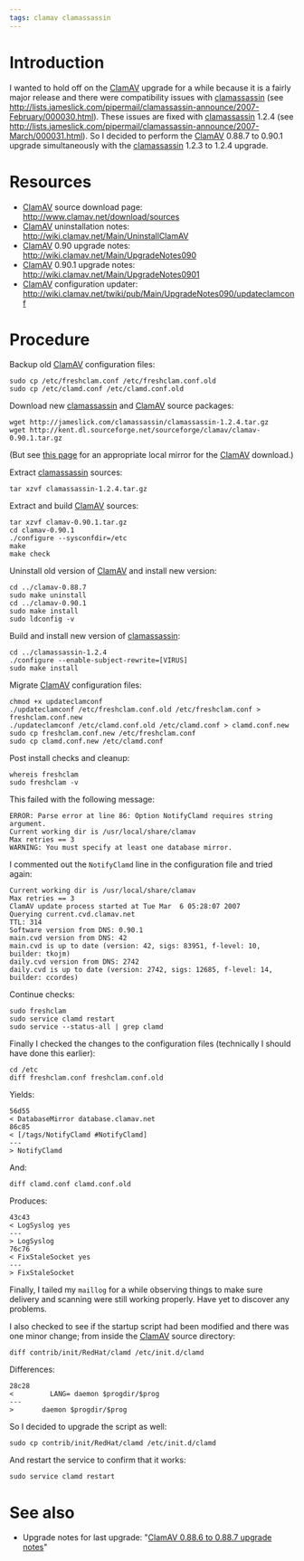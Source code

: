```yaml
---
tags: clamav clamassassin
---
```


# Introduction

I wanted to hold off on the [ClamAV](/wiki/ClamAV) upgrade for a while because it is a fairly major release and there were compatibility issues with [clamassassin](/wiki/clamassassin) (see <http://lists.jameslick.com/pipermail/clamassassin-announce/2007-February/000030.html>). These issues are fixed with [clamassassin](/wiki/clamassassin) 1.2.4 (see <http://lists.jameslick.com/pipermail/clamassassin-announce/2007-March/000031.html>). So I decided to perform the [ClamAV](/wiki/ClamAV) 0.88.7 to 0.90.1 upgrade simultaneously with the [clamassassin](/wiki/clamassassin) 1.2.3 to 1.2.4 upgrade.

# Resources

-   [ClamAV](/wiki/ClamAV) source download page: <http://www.clamav.net/download/sources>
-   [ClamAV](/wiki/ClamAV) uninstallation notes: <http://wiki.clamav.net/Main/UninstallClamAV>
-   [ClamAV](/wiki/ClamAV) 0.90 upgrade notes: <http://wiki.clamav.net/Main/UpgradeNotes090>
-   [ClamAV](/wiki/ClamAV) 0.90.1 upgrade notes: <http://wiki.clamav.net/Main/UpgradeNotes0901>
-   [ClamAV](/wiki/ClamAV) configuration updater: <http://wiki.clamav.net/twiki/pub/Main/UpgradeNotes090/updateclamconf>

# Procedure

Backup old [ClamAV](/wiki/ClamAV) configuration files:

    sudo cp /etc/freshclam.conf /etc/freshclam.conf.old
    sudo cp /etc/clamd.conf /etc/clamd.conf.old

Download new [clamassassin](/wiki/clamassassin) and [ClamAV](/wiki/ClamAV) source packages:

    wget http://jameslick.com/clamassassin/clamassassin-1.2.4.tar.gz
    wget http://kent.dl.sourceforge.net/sourceforge/clamav/clamav-0.90.1.tar.gz

(But see [this page](http://www.clamav.net/download/sources) for an appropriate local mirror for the [ClamAV](/wiki/ClamAV) download.)

Extract [clamassassin](/wiki/clamassassin) sources:

    tar xzvf clamassassin-1.2.4.tar.gz

Extract and build [ClamAV](/wiki/ClamAV) sources:

    tar xzvf clamav-0.90.1.tar.gz
    cd clamav-0.90.1
    ./configure --sysconfdir=/etc
    make
    make check

Uninstall old version of [ClamAV](/wiki/ClamAV) and install new version:

    cd ../clamav-0.88.7
    sudo make uninstall
    cd ../clamav-0.90.1
    sudo make install
    sudo ldconfig -v

Build and install new version of [clamassassin](/wiki/clamassassin):

    cd ../clamassassin-1.2.4
    ./configure --enable-subject-rewrite=[VIRUS]
    sudo make install

Migrate [ClamAV](/wiki/ClamAV) configuration files:

    chmod +x updateclamconf
    ./updateclamconf /etc/freshclam.conf.old /etc/freshclam.conf > freshclam.conf.new
    ./updateclamconf /etc/clamd.conf.old /etc/clamd.conf > clamd.conf.new
    sudo cp freshclam.conf.new /etc/freshclam.conf
    sudo cp clamd.conf.new /etc/clamd.conf

Post install checks and cleanup:

    whereis freshclam
    sudo freshclam -v

This failed with the following message:

    ERROR: Parse error at line 86: Option NotifyClamd requires string argument.
    Current working dir is /usr/local/share/clamav
    Max retries == 3
    WARNING: You must specify at least one database mirror.

I commented out the `NotifyClamd` line in the configuration file and tried again:

    Current working dir is /usr/local/share/clamav
    Max retries == 3
    ClamAV update process started at Tue Mar  6 05:28:07 2007
    Querying current.cvd.clamav.net
    TTL: 314
    Software version from DNS: 0.90.1
    main.cvd version from DNS: 42
    main.cvd is up to date (version: 42, sigs: 83951, f-level: 10, builder: tkojm)
    daily.cvd version from DNS: 2742
    daily.cvd is up to date (version: 2742, sigs: 12685, f-level: 14, builder: ccordes)

Continue checks:

    sudo freshclam
    sudo service clamd restart
    sudo service --status-all | grep clamd

Finally I checked the changes to the configuration files (technically I should have done this earlier):

    cd /etc
    diff freshclam.conf freshclam.conf.old

Yields:

    56d55
    < DatabaseMirror database.clamav.net
    86c85
    < [/tags/NotifyClamd #NotifyClamd]
    ---
    > NotifyClamd

And:

    diff clamd.conf clamd.conf.old

Produces:

    43c43
    < LogSyslog yes
    ---
    > LogSyslog
    76c76
    < FixStaleSocket yes
    ---
    > FixStaleSocket

Finally, I tailed my `maillog` for a while observing things to make sure delivery and scanning were still working properly. Have yet to discover any problems.

I also checked to see if the startup script had been modified and there was one minor change; from inside the [ClamAV](/wiki/ClamAV) source directory:

    diff contrib/init/RedHat/clamd /etc/init.d/clamd

Differences:

    28c28
    <         LANG= daemon $progdir/$prog
    ---
    >       daemon $progdir/$prog

So I decided to upgrade the script as well:

    sudo cp contrib/init/RedHat/clamd /etc/init.d/clamd

And restart the service to confirm that it works:

    sudo service clamd restart

# See also

-   Upgrade notes for last upgrade: "[ClamAV 0.88.6 to 0.88.7 upgrade notes](/wiki/ClamAV_0.88.6_to_0.88.7_upgrade_notes)"

